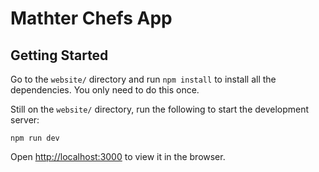 # Mathter Chefs App

## Getting Started

Go to the `website/` directory and run `npm install` to install all the dependencies. You only need to do this once.

Still on the `website/` directory, run the following to start the development server:

```
npm run dev
```

Open [http://localhost:3000](http://localhost:3000) to view it in the browser.